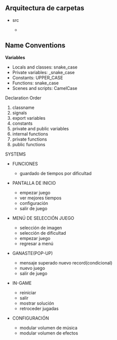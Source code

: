## Arquitectura de carpetas

- src

  - 

## Name Conventions

**Variables**
- Locals and classes: snake_case
- Private variables: _snake_case
- Constants: UPPER_CASE
- Functions: snake_case
- Scenes and scripts: CamelCase

Declaration Order

1. classname
2. signals
3. export variables
4. constants
5. private and public variables
6. internal functions
7. private functions
8. public functions


SYSTEMS
- FUNCIONES
	- guardado de tiempos por dificultad

- PANTALLA DE INICIO
	- empezar juego
	- ver mejores tiempos
	- configuración
	- salir de juego
	
- MENÚ DE SELECCIÓN JUEGO
	- selección de imagen
	- selección de dificultad
	- empezar juego
	- regresar a menú

- GANASTE(POP-UP)
	- mensaje superado nuevo record(condicional)
	- nuevo juego
	- salir de juego

- IN-GAME
	- reiniciar
	- salir
	- mostrar solución
	- retroceder jugadas
	
- CONFIGURACIÓN
	- modular volumen de música
	- modular volumen de efectos
